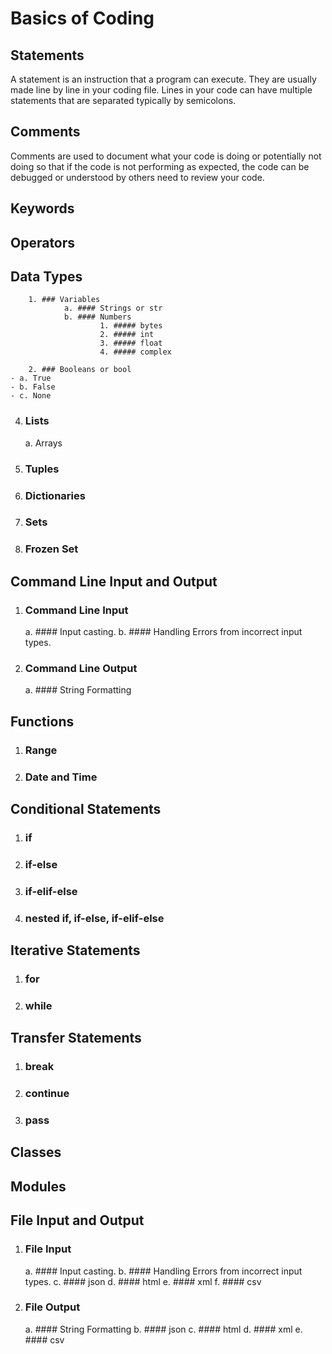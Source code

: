 # Basics of Coding

## Statements
A statement is an instruction that a program can execute. They are usually made line by line in your coding file. Lines in your code can have multiple statements that are separated typically by semicolons.

## Comments
Comments are used to document what your code is doing or potentially not doing so that if the code is not performing as expected, the code can be debugged or understood by others need to review your code.

## Keywords

## Operators

## Data Types

        1. ### Variables
                a. #### Strings or str
                b. #### Numbers
                        1. ##### bytes
                        2. ##### int
                        3. ##### float
                        4. ##### complex
        
        2. ### Booleans or bool
    - a. True
    - b. False
    - c. None
      
  4. ### Lists
      a. Arrays
          
  3. ### Tuples
  4. ### Dictionaries
  5. ### Sets
  6. ### Frozen Set

## Command Line Input and Output
  1. ### Command Line Input
      a. #### Input casting.
      b. #### Handling Errors from incorrect input types.
      
  2. ### Command Line Output
      a. #### String Formatting

## Functions
  1. ### Range
  2. ### Date and Time

## Conditional Statements
  1. ### if
  2. ### if-else
  3. ### if-elif-else
  4. ### nested if, if-else, if-elif-else

## Iterative Statements
  1. ### for
  2. ### while

## Transfer Statements
  1. ### break
  2. ### continue
  3. ### pass

## Classes

## Modules

## File Input and Output
  1. ### File Input
      a. #### Input casting.
      b. #### Handling Errors from incorrect input types.
      c. #### json
      d. #### html
      e. #### xml
      f. #### csv
      
  2. ### File Output
      a. #### String Formatting
      b. #### json
      c. #### html
      d. #### xml
      e. #### csv

